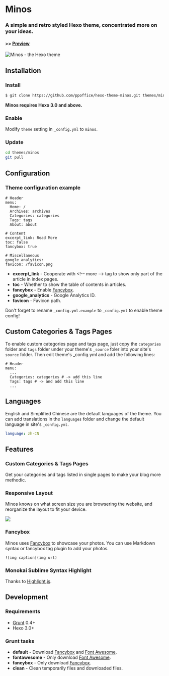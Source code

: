# Minos

### A simple and retro styled Hexo theme, concentrated more on your ideas.
#### >> [Preview](http://ppoffice.github.io/hexo-theme-minos/)
![Minos - the Hexo theme](http://ppoffice.github.io/hexo-theme-minos/gallery/Minos.jpg "")

## Installation

### Install

``` bash
$ git clone https://github.com/ppoffice/hexo-theme-minos.git themes/minos
```

**Minos requires Hexo 3.0 and above.**

### Enable

Modify `theme` setting in `_config.yml` to `minos`.

### Update

``` bash
cd themes/minos
git pull
```

## Configuration

### Theme configuration example
```
# Header
menu:
  Home: /
  Archives: archives
  Categories: categories
  Tags: tags
  About: about

# Content
excerpt_link: Read More
toc: false
fancybox: true

# Miscellaneous
google_analytics:
favicon: /favicon.png
```

- **excerpt_link** - Cooperate with <!-- more --\> tag to show only part of the article in index pages.
- **toc** - Whether to show the table of contents in articles.
- **fancybox** - Enable [Fancybox].
- **google_analytics** - Google Analytics ID.
- **favicon** - Favicon path.

Don't forget to rename `_config.yml.example` to `_config.yml` to enable theme config!

## Custom Categories & Tags Pages

To enable custom categories page and tags page, just copy the `categories` folder and `tags` folder under your theme's `_source` foler into your site's `source` folder. Then edit theme's _config.yml and add the following lines:
```
# Header
menu:
  ...
  Categories: categories # -> add this line
  Tags: tags # -> and add this line
  ...
```

## Languages

English and Simplified Chinese are the default languages of the theme. You can add translations in the `languages` folder and change the default language in site's `_config.yml`.

``` yml
language: zh-CN
```

## Features

### Custom Categories & Tags Pages

Get your categories and tags listed in single pages to make your blog more methodic.

### Responsive Layout

Minos knows on what screen size you are browsering the website, and reorganize the layout to fit your device.

![](http://ppoffice.github.io/hexo-theme-minos/gallery/Minos-mobile.jpg "")

### Fancybox

Minos uses [Fancybox] to showcase your photos. You can use Markdown syntax or fancybox tag plugin to add your photos.

```
![img caption](img url)
```

### Monokai Sublime Syntax Highlight

Thanks to [Highlight.js](https://highlightjs.org/).

## Development

### Requirements

- [Grunt] 0.4+
- Hexo 3.0+

### Grunt tasks

- **default** - Download [Fancybox] and [Font Awesome].
- **fontawesome** - Only download [Font Awesome].
- **fancybox** - Only download [Fancybox].
- **clean** - Clean temporarily files and downloaded files.

[Hexo]: http://zespia.tw/hexo/
[Fancybox]: http://fancyapps.com/fancybox/
[Font Awesome]: http://fontawesome.io/
[Grunt]: http://gruntjs.com/